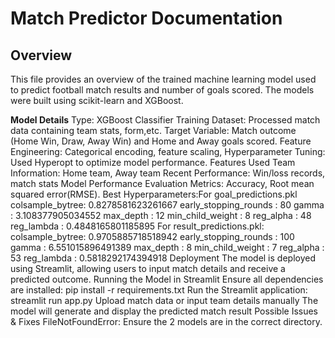 
# Match Predictor Documentation
## Overview

This file provides an overview of the trained machine learning model used to predict football match results and number of goals scored.
The models were built using scikit-learn and XGBoost.

**Model Details**
Type: XGBoost Classifier
Training Dataset: Processed match data containing team stats, form,etc.
Target Variable: Match outcome (Home Win, Draw, Away Win) and Home and Away goals scored.
Feature Engineering: Categorical encoding, feature scaling,
Hyperparameter Tuning: Used Hyperopt to optimize model performance.
Features Used
Team Information: Home team, Away team
Recent Performance: Win/loss records, match stats
Model Performance
Evaluation Metrics: Accuracy, Root mean squared error(RMSE).
Best Hyperparameters:For goal_predictions.pkl
colsample_bytree: 0.8278581623261667
early_stopping_rounds : 80
gamma : 3.108377905034552
max_depth : 12
min_child_weight : 8
reg_alpha : 48
reg_lambda : 0.4848165801185895
For result_predictions.pkl:
colsample_bytree: 0.9705885718518942
early_stopping_rounds : 100
gamma : 6.551015896491389
max_depth : 8
min_child_weight : 7
reg_alpha : 53
reg_lambda : 0.5818292174394918
Deployment
The model is deployed using Streamlit, allowing users to input match details and receive a predicted outcome.
Running the Model in Streamlit
Ensure all dependencies are installed: pip install -r requirements.txt
Run the Streamlit application: streamlit run app.py
Upload match data or input team details manually
The model will generate and display the predicted match result
Possible Issues & Fixes
FileNotFoundError: Ensure the 2 models are in the correct directory.
